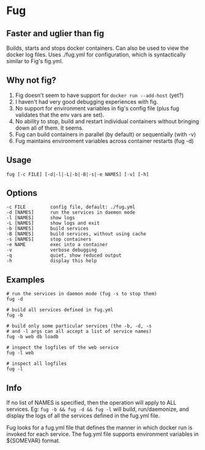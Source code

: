 Fug
===

Faster and uglier than fig
--------------------------

Builds, starts and stops docker containers. Can also be used to view the docker log
files. Uses ./fug.yml for configuration, which is syntactically similar to Fig's fig.yml.


Why not fig?
------------

1. Fig doesn't seem to have support for `docker run --add-host` (yet?)
2. I haven't had very good debugging experiences with fig.
3. No support for environment variables in fig's config file (plus fug validates that the env vars are set).
4. No ability to stop, build and restart individual containers without bringing down all of them. It seems.
5. Fug can build containers in parallel (by default) or sequentially (with -v)
6. Fug maintains environment variables across container restarts (fug -d)

Usage
-----

    fug [-c FILE] [-d|-l|-L|-b|-B|-s|-e NAMES] [-v] [-h]

Options
-------

    -c FILE         config file, default: ./fug.yml
    -d [NAMES]      run the services in daemon mode
    -l [NAMES]      show logs
    -L [NAMES]      show logs and exit
    -b [NAMES]      build services
    -B [NAMES]      build services, without using cache
    -s [NAMES]      stop containers
    -e NAME         exec into a container
    -v              verbose debugging
    -q              quiet, show reduced output
    -h              display this help

Examples
--------

    # run the services in daemon mode (fug -s to stop them)
    fug -d

    # build all services defined in fug.yml
    fug -b

    # build only some particular services (the -b, -d, -s
    # and -l args can all accept a list of service names)
    fug -b web db loadb

    # inspect the logfiles of the web service
    fug -l web

    # inspect all logfiles
    fug -l

Info
----

If no list of NAMES is specified, then the operation will apply to ALL services. Eg:
`fug -b && fug -d && fug -l` will build, run/daemonize, and display the logs of all
the services defined in the fug.yml file.

Fug looks for a fug.yml file that defines the manner in which docker run is invoked for
each service. The fug.yml file supports environment variables in ${SOMEVAR} format.

